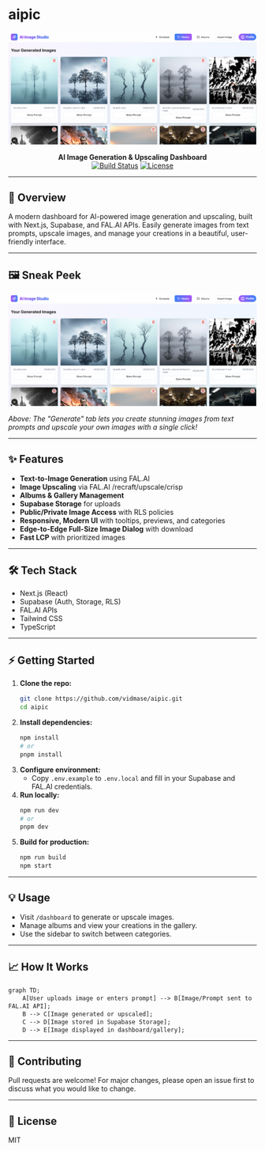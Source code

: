# aipic

![Project Preview](public/preview_generate.png)

<p align="center">
  <b>AI Image Generation & Upscaling Dashboard</b><br>
  <a href="https://github.com/vidmase/aipic/actions"><img src="https://github.com/vidmase/aipic/actions/workflows/ci.yml/badge.svg" alt="Build Status"></a>
  <a href="#license"><img src="https://img.shields.io/badge/license-MIT-blue.svg" alt="License"></a>
</p>

---

## 🚀 Overview
A modern dashboard for AI-powered image generation and upscaling, built with Next.js, Supabase, and FAL.AI APIs. Easily generate images from text prompts, upscale images, and manage your creations in a beautiful, user-friendly interface.

---

## 🖼️ Sneak Peek

![Generate Tab Preview](public/preview_generate.png)

*Above: The "Generate" tab lets you create stunning images from text prompts and upscale your own images with a single click!*

---

## ✨ Features
- **Text-to-Image Generation** using FAL.AI
- **Image Upscaling** via FAL.AI /recraft/upscale/crisp
- **Albums & Gallery Management**
- **Supabase Storage** for uploads
- **Public/Private Image Access** with RLS policies
- **Responsive, Modern UI** with tooltips, previews, and categories
- **Edge-to-Edge Full-Size Image Dialog** with download
- **Fast LCP** with prioritized images

---

## 🛠️ Tech Stack
- Next.js (React)
- Supabase (Auth, Storage, RLS)
- FAL.AI APIs
- Tailwind CSS
- TypeScript

---

## ⚡ Getting Started
1. **Clone the repo:**
   ```bash
   git clone https://github.com/vidmase/aipic.git
   cd aipic
   ```
2. **Install dependencies:**
   ```bash
   npm install
   # or
   pnpm install
   ```
3. **Configure environment:**
   - Copy `.env.example` to `.env.local` and fill in your Supabase and FAL.AI credentials.
4. **Run locally:**
   ```bash
   npm run dev
   # or
   pnpm dev
   ```
5. **Build for production:**
   ```bash
   npm run build
   npm start
   ```

---

## 💡 Usage
- Visit `/dashboard` to generate or upscale images.
- Manage albums and view your creations in the gallery.
- Use the sidebar to switch between categories.

---

## 📈 How It Works
```mermaid
graph TD;
    A[User uploads image or enters prompt] --> B[Image/Prompt sent to FAL.AI API];
    B --> C[Image generated or upscaled];
    C --> D[Image stored in Supabase Storage];
    D --> E[Image displayed in dashboard/gallery];
```

---

## 🤝 Contributing
Pull requests are welcome! For major changes, please open an issue first to discuss what you would like to change.

---

## 📄 License
MIT 